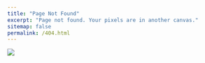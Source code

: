 ```yaml
---
title: "Page Not Found"
excerpt: "Page not found. Your pixels are in another canvas."
sitemap: false
permalink: /404.html
---
```


![](https://viralsolutions.net/wp-content/uploads/2021/09/VS-404-page-not-found-1024x512-1.jpg)
